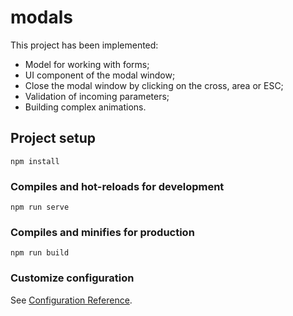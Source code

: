 # modals

This project has been implemented:
 
- Model for working with forms;
- UI component of the modal window;
- Close the modal window by clicking on the cross, area or ESC;
- Validation of incoming parameters;
- Building complex animations.

## Project setup
```
npm install
```

### Compiles and hot-reloads for development
```
npm run serve
```

### Compiles and minifies for production
```
npm run build
```

### Customize configuration
See [Configuration Reference](https://cli.vuejs.org/config/).
